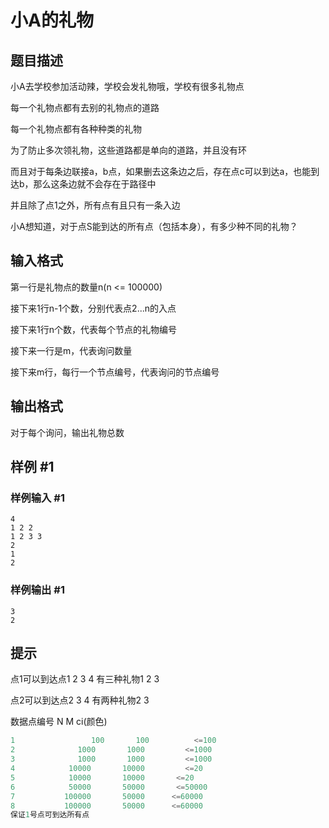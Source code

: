 # 小A的礼物

## 题目描述

小A去学校参加活动辣，学校会发礼物哦，学校有很多礼物点

每一个礼物点都有去别的礼物点的道路

每一个礼物点都有各种种类的礼物

为了防止多次领礼物，这些道路都是单向的道路，并且没有环

而且对于每条边联接a，b点，如果删去这条边之后，存在点c可以到达a，也能到达b，那么这条边就不会存在于路径中

并且除了点1之外，所有点有且只有一条入边

小A想知道，对于点S能到达的所有点（包括本身），有多少种不同的礼物？


## 输入格式

第一行是礼物点的数量n(n <= 100000)

接下来1行n-1个数，分别代表点2...n的入点

接下来1行n个数，代表每个节点的礼物编号

接下来一行是m，代表询问数量

接下来m行，每行一个节点编号，代表询问的节点编号


## 输出格式

对于每个询问，输出礼物总数


## 样例 #1

### 样例输入 #1
```
4
1 2 2
1 2 3 3
2
1
2
```

### 样例输出 #1

```
3
2
```

## 提示

点1可以到达点1 2 3 4  有三种礼物1 2 3

点2可以到达点2 3 4   有两种礼物2 3

数据点编号     N        M          ci(颜色)

```cpp
1                 100       100          <=100
2              1000       1000         <=1000
3              1000       1000         <=1000
4            10000       10000         <=20
5            10000       10000       <=20
6            50000       50000       <=50000
7           100000       50000      <=60000
8           100000       50000      <=60000
保证1号点可到达所有点
```
